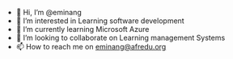 - 👋 Hi, I’m @eminang
- 👀 I’m interested in Learning software development  
- 🌱 I’m currently learning Microsoft Azure
- 💞️ I’m looking to collaborate on Learning management Systems
- 📫 How to reach me on eminang@afredu.org

<!---
eminang/eminang is a ✨ special ✨ repository because its `README.md` (this file) appears on your GitHub profile.
You can click the Preview link to take a look at your changes.
--->
